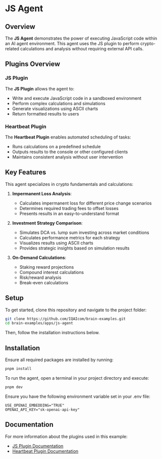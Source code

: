 # JS Agent

## Overview

The **JS Agent** demonstrates the power of executing JavaScript code within an AI agent environment. This agent uses the JS plugin to perform crypto-related calculations and analysis without requiring external API calls.

## Plugins Overview

### JS Plugin

The **JS Plugin** allows the agent to:

- Write and execute JavaScript code in a sandboxed environment
- Perform complex calculations and simulations
- Generate visualizations using ASCII charts
- Return formatted results to users

### Heartbeat Plugin

The **Heartbeat Plugin** enables automated scheduling of tasks:

- Runs calculations on a predefined schedule
- Outputs results to the console or other configured clients
- Maintains consistent analysis without user intervention

## Key Features

This agent specializes in crypto fundamentals and calculations:

1. **Impermanent Loss Analysis**:
   - Calculates impermanent loss for different price change scenarios
   - Determines required trading fees to offset losses
   - Presents results in an easy-to-understand format

2. **Investment Strategy Comparison**:
   - Simulates DCA vs. lump sum investing across market conditions
   - Calculates performance metrics for each strategy
   - Visualizes results using ASCII charts
   - Provides strategic insights based on simulation results

3. **On-Demand Calculations**:
   - Staking reward projections
   - Compound interest calculations
   - Risk/reward analysis
   - Break-even calculations

## Setup

To get started, clone this repository and navigate to the project folder:

```bash
git clone https://github.com/IQAIcom/brain-examples.git
cd brain-examples/apps/js-agent
```

Then, follow the installation instructions below.

## Installation

Ensure all required packages are installed by running:

```bash
pnpm install
```

To run the agent, open a terminal in your project directory and execute:

```bash
pnpm dev
```

Ensure you have the following environment variable set in your .env file:

```env
USE_OPENAI_EMBEDDING="TRUE"
OPENAI_API_KEY="sk-openai-api-key"
```

## Documentation

For more information about the plugins used in this example:

- [JS Plugin Documentation](https://brain.iqai.com/plugins/js)
- [Heartbeat Plugin Documentation](https://brain.iqai.com/plugins/heartbeat)
